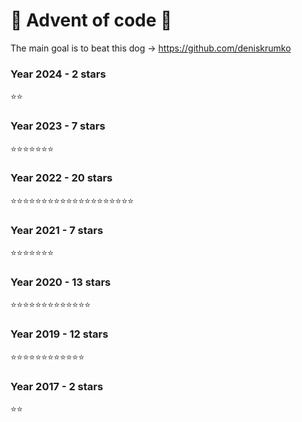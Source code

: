# :christmas_tree: Advent of code :christmas_tree:

The main goal is to beat this dog -> https://github.com/deniskrumko

### Year 2024 - 2 stars

:star::star:

### Year 2023 - 7 stars

:star::star::star::star::star::star::star:

### Year 2022 - 20 stars

:star::star::star::star::star::star::star::star::star::star::star::star::star::star::star::star::star::star::star::star:

### Year 2021 - 7 stars

:star::star::star::star::star::star::star:

### Year 2020 - 13 stars

:star::star::star::star::star::star::star::star::star::star::star::star::star:

### Year 2019 - 12 stars

:star::star::star::star::star::star::star::star::star::star::star::star:

### Year 2017 - 2 stars

:star::star:
